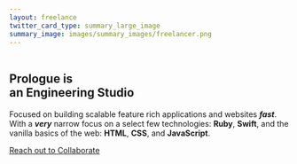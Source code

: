 ```yaml
---
layout: freelance
twitter_card_type: summary_large_image
summary_image: images/summary_images/freelancer.png
---
```


<!-- <div class="row darkened horsey vertically-padded">
	<p class="flavor-text-1">To fight thine Enemies employ a</p>
	<img class="knight" src="/images/white-knight-min.png" />
	<p class="flavor-text-2">A sellsword of the highest quality</p>
	<p class="ostentatious-font ta-center">FREELANCER</p>
</div> -->

<div class="row darkened vertically-padded reaches-top" style="box-sizing:border-box;min-height:100vh;position:relative;z-index:1000; overflow:hidden;" >
	<section class=" widescreen padded-section">
		<div class="full-measure" style="position:relative;z-index:1000;" >
			<h2 class="heading-one ta-left" style="margin-top:2rem;">Prologue is<br> an Engineering Studio</h2>
			<p class="paragraph withered">Focused on building scalable feature rich applications and websites <strong><em>fast</em></strong>. With a <strong><em>very</em></strong> narrow focus on a select few technologies: <strong>Ruby</strong>, <strong>Swift</strong>, and the vanilla basics of the web: <strong>HTML</strong>, <strong>CSS</strong>, and <strong>JavaScript</strong>.</p>
			<p class="full-measure paragraph"><a class="button-link white" href="mailto:{{ site.metadata.email }}?subject=Lets Collaborate&body=Hi, I'm a designer looking to Collaborate with you." id="action-designer-collaborate">Reach out to Collaborate</a></p>
		</div>
		<sun id="sun">
			<corona class="five"></corona>
			<corona class="four"></corona>
			<corona class="three"></corona>
			<corona class="two"></corona>
			<corona class="one"></corona>
		</sun>
	</section>
</div>


<div class="row darkened" style="padding-top:25vh;padding-bottom:25vh;">
<section class="widescreen padded-section">
		<h2 class="heading-two ta-center">Services</h2>
	<div class="services-container" id="services_box">
		{% render "icons/abstract" %}
		{% render "icons/iphone" %}
		{% render "icons/javascript" %}
		{% render "icons/prologue" %}
		{% render "icons/ruby" %}
		{% render "icons/swift" %}
		<div class="services-box">
			<p class="interface-text">iOS and Mac Development</p>
			<p class="interface-text">Ruby, Camping, Rails</p>
			<p class="interface-text">Front End Development</p>
			<p class="interface-text">Web Design</p>
			<p class="interface-text">Ghost</p>
		</div>
	</div>
</section>
</div>

<div class="row darkened vertically-padded">
<section class="columned widescreen padded-section">
	<div class="full-measure">
		<h2 class="heading-two ta-left">Process</h2>
		<p class="paragraph withered">It's important to note that all of this nonsense is made up. All of society is designed and built by regular people. Nobody is really special. So what is special?</p>
		<p class="paragraph withered">When you spend more time and care on something than anybody else, You make something special. It's the process of iteration, step by step, change over time, following your gut, that makes something truly unique and remarkable.</p>
		<p class="paragraph withered">Our process is to make small bets quickly, then double down on what's working. Repeat until we run out of time or budget. This always works out.</p>
	</div>
	<div class="full-measure" id="measured">
		<!-- <h2 class="heading-two ta-left hidden-on-mobile">Process</h2> -->
		<br /><br /><br />
		<h4 class="ordinaled purple withered"><span class="ordinal purple"></span> Gather</h4>
		<h4 class="ordinaled magenta withered"><span class="ordinal magenta"></span> Experiment</h4>
		<h4 class="ordinaled apricot withered"><span class="ordinal apricot"></span> Draft</h4>
		<h4 class="ordinaled yellow withered"><span class="ordinal yellow"></span> Deliver</h4>
	</div>
</section>
</div>

<div class="row darkened  vertically-padded">
<section class="columned widescreen padded-section">
	<div class="full-measure">
		<h2 class="heading-two ta-left">Book A Call</h2>
	</div>
	<div class="full-measure">
		<p class="paragraph">We only work on a retainer basis. To get started we hold a project assessment, and a little meeting.</p>
		<p class="paragraph">Pause or Cancel at anytime.</p>
		<p class="paragraph"><a target="_blank" class="button-link opposite" href="https://calendly.com/kowfm/meet-prologue" id="action-book-a-call">Schedule a meeting</a> to see if this is a good fit</p>
		<p>Or... Just buy a subscription below</p>
	</div>
</section>
</div>

<div class="row darkened vertically-padded really-dark" style="padding-bottom:30vh;padding-top:30vh;">
<section class="really-wide padded-section">
	<div>
		<h2 class="heading-two ta-center" style="margin-bottom:4rem">Simple Pricing</h2>
	</div>
	{% render "pricing" %}
</section>
</div>

<div class="row darkened vertically-padded designer-row">
	<section class="really-wide padded-section" style="overflow:hidden;">
		<div class="really-wide" style="position:relative;z-index:1000;">
			<h2 class="full-measure heading-two ta-left" style="margin-top:2rem;">If you're a Designer...</h2>
			<p class="full-measure paragraph withered">Making great work means working with the best people. If you're a designer looking for development support we offer special rates. We Really want to build your projects.</p>
			<p class="full-measure paragraph"><a class="button-link pinked" href="mailto:{{ site.metadata.email }}?subject=Lets Collaborate&body=Hi, I'm a designer looking to Collaborate with you." id="action-designer-collaborate">Reach out to Collaborate</a></p>
		</div>
	</section>
</div>
